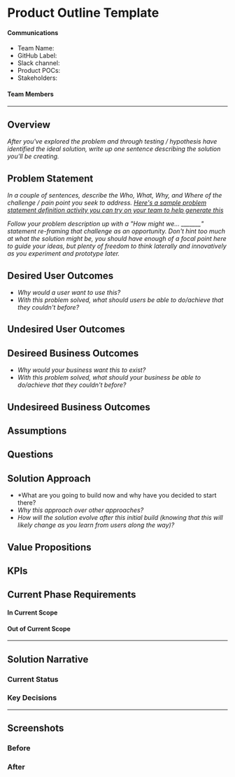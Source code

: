# Product Outline Template

#### Communications
- Team Name: 
- GitHub Label: 
- Slack channel: 
- Product POCs:
- Stakeholders: 

#### Team Members

---

## Overview
*After you've explored the problem and through testing / hypothesis have identified the ideal solution, write up one sentence describing the solution you'll be creating.*

## Problem Statement
*In a couple of sentences, describe the Who, What, Why, and Where of the challenge / pain point you seek to address. [Here's a sample problem statement definition activity you can try on your team to help generate this](https://www.atlassian.com/team-playbook/plays/problem-framing)*

*Follow your problem description up with a "How might we... _______" statement re-framing that challenge as an opportunity. Don't hint too much at what the solution might be, you should have enough of a focal point here to guide your ideas, but plenty of freedom to think laterally and innovatively as you experiment and prototype later.*
 
## Desired User Outcomes

- *Why would a user want to use this?*
- *With this problem solved, what should users be able to do/achieve that they couldn't before?*

## Undesired User Outcomes


## Desireed Business Outcomes

- *Why would your business want this to exist?*
- *With this problem solved, what should your business be able to do/achieve that they couldn't before?*

## Undesireed Business Outcomes

## Assumptions

## Questions

## Solution Approach

- *What are you going to build now and why have you decided to start there?
- *Why this approach over other approaches?*
- *How will the solution evolve after this initial build (knowing that this will likely change as you learn from users along the way)?*

## Value Propositions

## KPIs

## Current Phase Requirements

#### In Current Scope

#### Out of Current Scope

---

## Solution Narrative

### Current Status

### Key Decisions

---
   
## Screenshots

### Before

### After
